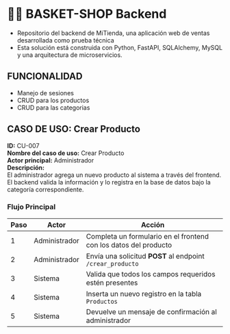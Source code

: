 # 🛒🏀 BASKET-SHOP Backend

- Repositorio del backend de MiTienda, una aplicación web de ventas desarrollada como prueba técnica
- Esta solución está construida con Python, FastAPI, SQLAlchemy, MySQL y una arquitectura de microservicios.


## FUNCIONALIDAD

- Manejo de sesiones
- CRUD para los productos
- CRUD para las categorias


## CASO DE USO: Crear Producto

**ID:** CU-007  
**Nombre del caso de uso:** Crear Producto  
**Actor principal:** Administrador  
**Descripción:**  
El administrador agrega un nuevo producto al sistema a través del frontend. El backend valida la información y lo registra en la base de datos bajo la categoría correspondiente.


### Flujo Principal

| Paso | Actor       | Acción |
|------|------------|--------|
| 1    | Administrador | Completa un formulario en el frontend con los datos del producto |
| 2    | Administrador | Envía una solicitud **POST** al endpoint `/crear_producto` |
| 3    | Sistema       | Valida que todos los campos requeridos estén presentes |
| 4    | Sistema       | Inserta un nuevo registro en la tabla `Productos` |
| 5    | Sistema       | Devuelve un mensaje de confirmación al administrador |
